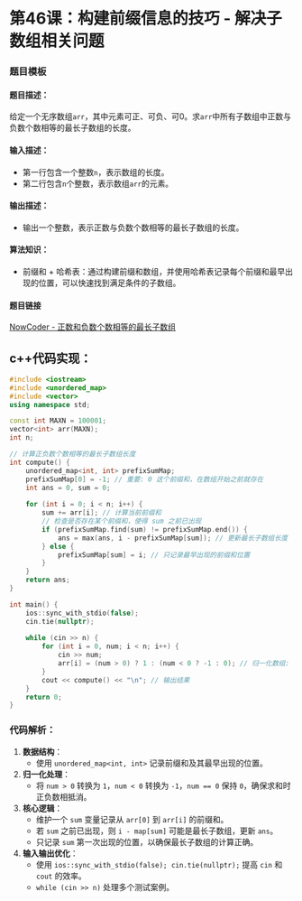 # 第46课：构建前缀信息的技巧 - 解决子数组相关问题

### 题目模板

#### **题目描述：**

给定一个无序数组`arr`，其中元素可正、可负、可0。求`arr`中所有子数组中正数与负数个数相等的最长子数组的长度。

#### **输入描述：**

- 第一行包含一个整数`n`，表示数组的长度。
- 第二行包含`n`个整数，表示数组`arr`的元素。

#### **输出描述：**

- 输出一个整数，表示正数与负数个数相等的最长子数组的长度。

#### **算法知识：**

- 前缀和 + 哈希表：通过构建前缀和数组，并使用哈希表记录每个前缀和最早出现的位置，可以快速找到满足条件的子数组。

#### **题目链接**

[NowCoder - 正数和负数个数相等的最长子数组](https://www.nowcoder.com/practice/545544c060804eceaed0bb84fcd992fb)

## c++代码实现：

```c++
#include <iostream>
#include <unordered_map>
#include <vector>
using namespace std;

const int MAXN = 100001;
vector<int> arr(MAXN);
int n;

// 计算正负数个数相等的最长子数组长度
int compute() {
    unordered_map<int, int> prefixSumMap;
    prefixSumMap[0] = -1; // 重要: 0 这个前缀和，在数组开始之前就存在
    int ans = 0, sum = 0;
    
    for (int i = 0; i < n; i++) {
        sum += arr[i]; // 计算当前前缀和
        // 检查是否存在某个前缀和，使得 sum 之前已出现
        if (prefixSumMap.find(sum) != prefixSumMap.end()) {
            ans = max(ans, i - prefixSumMap[sum]); // 更新最长子数组长度
        } else {
            prefixSumMap[sum] = i; // 只记录最早出现的前缀和位置
        }
    }
    return ans;
}

int main() {
    ios::sync_with_stdio(false);
    cin.tie(nullptr);
    
    while (cin >> n) {
        for (int i = 0, num; i < n; i++) {
            cin >> num;
            arr[i] = (num > 0) ? 1 : (num < 0 ? -1 : 0); // 归一化数组: 正数->1, 负数->-1, 0->0
        }
        cout << compute() << "\n"; // 输出结果
    }
    return 0;
}
```

### 代码解析：

1. **数据结构**：
   - 使用 `unordered_map<int, int>` 记录前缀和及其最早出现的位置。
2. **归一化处理**：
   - 将 `num > 0` 转换为 `1`，`num < 0` 转换为 `-1`，`num == 0` 保持 `0`，确保求和时正负数相抵消。
3. **核心逻辑**：
   - 维护一个 `sum` 变量记录从 `arr[0]` 到 `arr[i]` 的前缀和。
   - 若 `sum` 之前已出现，则 `i - map[sum]` 可能是最长子数组，更新 `ans`。
   - 只记录 `sum` 第一次出现的位置，以确保最长子数组的计算正确。
4. **输入输出优化**：
   - 使用 `ios::sync_with_stdio(false); cin.tie(nullptr);` 提高 `cin` 和 `cout` 的效率。
   - `while (cin >> n)` 处理多个测试案例。